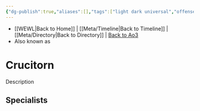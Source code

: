 ```yaml
---
{"dg-publish":true,"aliases":[],"tags":["light dark universal","offense defense utility","control sense alter","forcepower"],"permalink":"/force-abilities-force-phenomena/crucitorn/","dgPassFrontmatter":true}
---
```


- [[WEWL\|Back to Home]] | [[Meta/Timeline\|Back to Timeline]] | [[Meta/Directory\|Back to Directory]] | [Back to Ao3](https://archiveofourown.org/works/19334440/chapters/45992584)
- Also known as 

# Crucitorn
Description

**Specialists**
- 